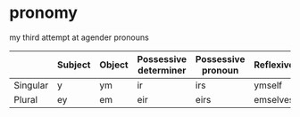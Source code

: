 # pronomy
my third attempt at agender pronouns


|          | Subject | Object | Possessive determiner | Possessive pronoun | Reflexive |
|----------|---------|--------|-----------------------|--------------------|-----------|
| Singular |    y    |   ym   |          ir           |        irs         |  ymself   |
| Plural   |    ey   |   em   |          eir          |        eirs        |  emselves |
